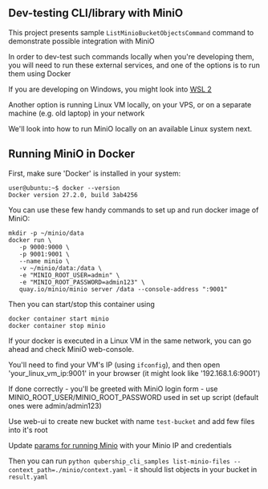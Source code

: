 ## Dev-testing CLI/library with MiniO

This project presents sample `ListMinioBucketObjectsCommand` command to demonstrate possible integration with MiniO

In order to dev-test such commands locally when you're developing them, you will need to run these external services, and one of the options is to run them using Docker

If you are developing on Windows, you might look into [WSL 2](https://learn.microsoft.com/en-us/windows/wsl/tutorials/wsl-containers)

Another option is running Linux VM locally, on your VPS, or on a separate machine (e.g. old laptop) in your network

We'll look into how to run MiniO locally on an available Linux system next.


## Running MiniO in Docker

First, make sure 'Docker' is installed in your system:
```
user@ubuntu:~$ docker --version
Docker version 27.2.0, build 3ab4256
```

You can use these few handy commands to set up and run docker image of MiniO:
```
mkdir -p ~/minio/data
docker run \
   -p 9000:9000 \
   -p 9001:9001 \
   --name minio \
   -v ~/minio/data:/data \
   -e "MINIO_ROOT_USER=admin" \
   -e "MINIO_ROOT_PASSWORD=admin123" \
   quay.io/minio/minio server /data --console-address ":9001"
```

Then you can start/stop this container using
```
docker container start minio
docker container stop minio
```

If your docker is executed in a Linux VM in the same network, you can go ahead and check MiniO web-console.

You'll need to find your VM's IP (using `ifconfig`), and then open 'your_linux_vm_ip:9001' in your browser (it might look like '192.168.1.6:9001')

If done correctly - you'll be greeted with MiniO login form - use MINIO_ROOT_USER/MINIO_ROOT_PASSWORD used in set up script (default ones were admin/admin123)

Use web-ui to create new bucket with name `test-bucket` and add few files into it's root

Update [params for running Minio](../tests/data/minio/params.yaml) with your Minio IP and credentials

Then you can run `python qubership_cli_samples list-minio-files --context_path=./minio/context.yaml` - it should list objects in your bucket in `result.yaml`